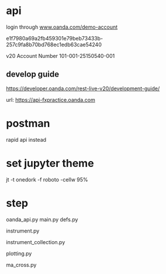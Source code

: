 # api
login through www.oanda.com/demo-account

e1f7980a69a2fb459301e79beb73433b-257c9fa8b70bd768ec1edb63cae54240

v20 Account Number 101-001-25150540-001

## develop guide
https://developer.oanda.com/rest-live-v20/development-guide/

url: 	https://api-fxpractice.oanda.com


# postman
rapid api instead

# set jupyter theme
jt -t onedork -f roboto -cellw 95%

# step
oanda_api.py
main.py
defs.py

instrument.py

instrument_collection.py

plotting.py

ma_cross.py
